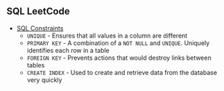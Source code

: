 ## SQL LeetCode

- [SQL Constraints](https://www.w3schools.com/sql/sql_constraints.asp)
    - `UNIQUE` - Ensures that all values in a column are different
    - `PRIMARY KEY` - A combination of a `NOT NULL` and `UNIQUE`. Uniquely identifies each row in a table
    - `FOREIGN KEY` - Prevents actions that would destroy links between tables
    - `CREATE INDEX` - Used to create and retrieve data from the database very quickly
